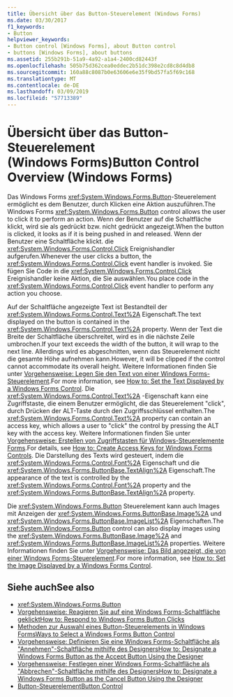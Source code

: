 ```yaml
---
title: Übersicht über das Button-Steuerelement (Windows Forms)
ms.date: 03/30/2017
f1_keywords:
- Button
helpviewer_keywords:
- Button control [Windows Forms], about Button control
- buttons [Windows Forms], about buttons
ms.assetid: 255b291b-51a9-4a92-a1a4-2400cd82443f
ms.openlocfilehash: 505b75d362cea0eddec2b51dc398e2cd8c8d4db8
ms.sourcegitcommit: 160a88c8087b0e63606e6e35f9bd57fa5f69c168
ms.translationtype: MT
ms.contentlocale: de-DE
ms.lasthandoff: 03/09/2019
ms.locfileid: "57713389"
---
```

# <a name="button-control-overview-windows-forms"></a><span data-ttu-id="308cb-102">Übersicht über das Button-Steuerelement (Windows Forms)</span><span class="sxs-lookup"><span data-stu-id="308cb-102">Button Control Overview (Windows Forms)</span></span>
<span data-ttu-id="308cb-103">Das Windows Forms <xref:System.Windows.Forms.Button>-Steuerelement ermöglicht es dem Benutzer, durch Klicken eine Aktion auszuführen.</span><span class="sxs-lookup"><span data-stu-id="308cb-103">The Windows Forms <xref:System.Windows.Forms.Button> control allows the user to click it to perform an action.</span></span> <span data-ttu-id="308cb-104">Wenn der Benutzer auf die Schaltfläche klickt, wird sie als gedrückt bzw. nicht gedrückt angezeigt.</span><span class="sxs-lookup"><span data-stu-id="308cb-104">When the button is clicked, it looks as if it is being pushed in and released.</span></span> <span data-ttu-id="308cb-105">Wenn der Benutzer eine Schaltfläche klickt. die <xref:System.Windows.Forms.Control.Click> Ereignishandler aufgerufen.</span><span class="sxs-lookup"><span data-stu-id="308cb-105">Whenever the user clicks a button, the <xref:System.Windows.Forms.Control.Click> event handler is invoked.</span></span> <span data-ttu-id="308cb-106">Sie fügen Sie Code in die <xref:System.Windows.Forms.Control.Click> Ereignishandler keine Aktion, die Sie auswählen.</span><span class="sxs-lookup"><span data-stu-id="308cb-106">You place code in the <xref:System.Windows.Forms.Control.Click> event handler to perform any action you choose.</span></span>  
  
 <span data-ttu-id="308cb-107">Auf der Schaltfläche angezeigte Text ist Bestandteil der <xref:System.Windows.Forms.Control.Text%2A> Eigenschaft.</span><span class="sxs-lookup"><span data-stu-id="308cb-107">The text displayed on the button is contained in the <xref:System.Windows.Forms.Control.Text%2A> property.</span></span> <span data-ttu-id="308cb-108">Wenn der Text die Breite der Schaltfläche überschreitet, wird es in die nächste Zeile umbrochen.</span><span class="sxs-lookup"><span data-stu-id="308cb-108">If your text exceeds the width of the button, it will wrap to the next line.</span></span> <span data-ttu-id="308cb-109">Allerdings wird es abgeschnitten, wenn das Steuerelement nicht die gesamte Höhe aufnehmen kann.</span><span class="sxs-lookup"><span data-stu-id="308cb-109">However, it will be clipped if the control cannot accommodate its overall height.</span></span> <span data-ttu-id="308cb-110">Weitere Informationen finden Sie unter [Vorgehensweise: Legen Sie den Text von einer Windows Forms-Steuerelement](how-to-set-the-text-displayed-by-a-windows-forms-control.md).</span><span class="sxs-lookup"><span data-stu-id="308cb-110">For more information, see [How to: Set the Text Displayed by a Windows Forms Control](how-to-set-the-text-displayed-by-a-windows-forms-control.md).</span></span> <span data-ttu-id="308cb-111">Die <xref:System.Windows.Forms.Control.Text%2A> -Eigenschaft kann eine Zugriffstaste, die einem Benutzer ermöglicht, die das Steuerelement "click", durch Drücken der ALT-Taste durch den Zugriffsschlüssel enthalten.</span><span class="sxs-lookup"><span data-stu-id="308cb-111">The <xref:System.Windows.Forms.Control.Text%2A> property can contain an access key, which allows a user to "click" the control by pressing the ALT key with the access key.</span></span> <span data-ttu-id="308cb-112">Weitere Informationen finden Sie unter [Vorgehensweise: Erstellen von Zugriffstasten für Windows-Steuerelemente Forms](how-to-create-access-keys-for-windows-forms-controls.md).</span><span class="sxs-lookup"><span data-stu-id="308cb-112">For details, see [How to: Create Access Keys for Windows Forms Controls](how-to-create-access-keys-for-windows-forms-controls.md).</span></span> <span data-ttu-id="308cb-113">Die Darstellung des Texts wird gesteuert, indem die <xref:System.Windows.Forms.Control.Font%2A> Eigenschaft und die <xref:System.Windows.Forms.ButtonBase.TextAlign%2A> Eigenschaft.</span><span class="sxs-lookup"><span data-stu-id="308cb-113">The appearance of the text is controlled by the <xref:System.Windows.Forms.Control.Font%2A> property and the <xref:System.Windows.Forms.ButtonBase.TextAlign%2A> property.</span></span>  
  
 <span data-ttu-id="308cb-114">Die <xref:System.Windows.Forms.Button> Steuerelement kann auch Images mit Anzeigen der <xref:System.Windows.Forms.ButtonBase.Image%2A> und <xref:System.Windows.Forms.ButtonBase.ImageList%2A> Eigenschaften.</span><span class="sxs-lookup"><span data-stu-id="308cb-114">The <xref:System.Windows.Forms.Button> control can also display images using the <xref:System.Windows.Forms.ButtonBase.Image%2A> and <xref:System.Windows.Forms.ButtonBase.ImageList%2A> properties.</span></span> <span data-ttu-id="308cb-115">Weitere Informationen finden Sie unter [Vorgehensweise: Das Bild angezeigt, die von einer Windows Forms-Steuerelement](how-to-set-the-image-displayed-by-a-windows-forms-control.md).</span><span class="sxs-lookup"><span data-stu-id="308cb-115">For more information, see [How to: Set the Image Displayed by a Windows Forms Control](how-to-set-the-image-displayed-by-a-windows-forms-control.md).</span></span>  
  
## <a name="see-also"></a><span data-ttu-id="308cb-116">Siehe auch</span><span class="sxs-lookup"><span data-stu-id="308cb-116">See also</span></span>
- <xref:System.Windows.Forms.Button>
- [<span data-ttu-id="308cb-117">Vorgehensweise: Reagieren Sie auf eine Windows Forms-Schaltfläche geklickt</span><span class="sxs-lookup"><span data-stu-id="308cb-117">How to: Respond to Windows Forms Button Clicks</span></span>](how-to-respond-to-windows-forms-button-clicks.md)
- [<span data-ttu-id="308cb-118">Methoden zur Auswahl eines Button-Steuerelements in Windows Forms</span><span class="sxs-lookup"><span data-stu-id="308cb-118">Ways to Select a Windows Forms Button Control</span></span>](ways-to-select-a-windows-forms-button-control.md)
- [<span data-ttu-id="308cb-119">Vorgehensweise: Definieren Sie eine Windows Forms-Schaltfläche als "Annehmen"-Schaltfläche mithilfe des Designers</span><span class="sxs-lookup"><span data-stu-id="308cb-119">How to: Designate a Windows Forms Button as the Accept Button Using the Designer</span></span>](designate-a-wf-button-as-the-accept-button-using-the-designer.md)
- [<span data-ttu-id="308cb-120">Vorgehensweise: Festlegen einer Windows Forms-Schaltfläche als "Abbrechen"-Schaltfläche mithilfe des Designers</span><span class="sxs-lookup"><span data-stu-id="308cb-120">How to: Designate a Windows Forms Button as the Cancel Button Using the Designer</span></span>](designate-a-wf-button-as-the-cancel-button-using-the-designer.md)
- [<span data-ttu-id="308cb-121">Button-Steuerelement</span><span class="sxs-lookup"><span data-stu-id="308cb-121">Button Control</span></span>](button-control-windows-forms.md)
